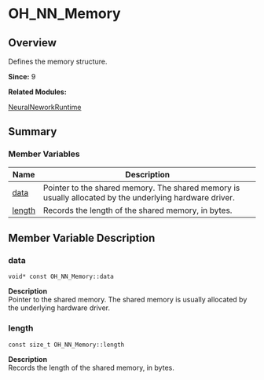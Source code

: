 # OH_NN_Memory


## Overview

Defines the memory structure.

**Since:**
9

**Related Modules:**

[NeuralNeworkRuntime](_neural_nework_runtime.md)


## Summary


### Member Variables

| Name | Description | 
| -------- | -------- |
| [data](#data) |Pointer to the shared memory. The shared memory is usually allocated by the underlying hardware driver.  | 
| [length](#length) |Records the length of the shared memory, in bytes.  | 


## Member Variable Description 


### data

  
```
void* const OH_NN_Memory::data
```
**Description**<br>
Pointer to the shared memory. The shared memory is usually allocated by the underlying hardware driver.


### length

  
```
const size_t OH_NN_Memory::length
```
**Description**<br>
Records the length of the shared memory, in bytes.
